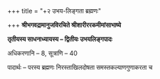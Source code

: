 +++
title = "+२ उभय-लिङ्गता ब्रह्मणः"

+++
**श्रीभगवद्रामानुजविरचिते श्रीशारीररकमीमांसाभाष्ये**

**तृतीयस्य साधनाध्यायस्य – द्वितीयः उभयलिङ्गपादः**

अधिकरणानि – 8, सूत्राणि – 40

पादार्थः – परस्य ब्रह्मणः निरस्ताखिलदोषता समस्तकल्याणगुणाकरता च

